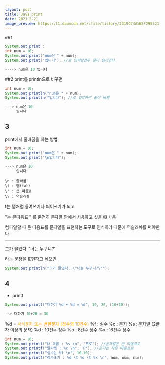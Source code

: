```yaml
---
layout: post
title: Java print
date: 2021-2-21
image_preview: https://t1.daumcdn.net/cfile/tistory/2319C74A562F295521
---
```

##1

```java
System.out.print : 
int num = 10;
System.out.print("num은 " + num);
System.out.print("입니다"); //로 입력할경우 줄이 안바뀐다

----> num은 10 입니다
```
##2
 print를 println으로 바꾸면
 ```java
 int num = 10;
System.out.println("num은 " + num);
System.out.println("입니다"); //로 입력하면 줄이 바뀜

---> num은 10
      입니다
```
3
----
print에서 줄바꿈을 하는 방법
```java
int num = 10;
System.out.print("num은 " + num);
System.out.print("\n입니다");

---> num은 10
     입니다
```
```
\n : 줄바꿈
\t : 탭(tab)
\" : 큰 따옴표
\\ : 역슬래쉬
```
t는 탭처럼 들여쓰기나 띄어쓰기가 되고



\"는 큰따옴표 " 를 온전히 문자열 안에서 사용하고 싶을 떄 사용



컴파일할 때 큰 따옴표를 문자열을 표현하는 도구로 인식하기 때문에
역슬래쉬를 써야한다

---
그가 물었다. "너는 누구니?"



라는 문장을 표현하고 싶으면


```java
System.out.println("그가 물었다. \"너는 누구니?\"");
```

4 
---------
- printf 
```java
System.out.printf("더하기 %d + %d = %d", 10, 20, (10+20));

--> 더하기 10+20 = 30
```
%d = <span style = "color : orange">서식문자 또는 변환문자 (정수와 10진수)</span>
%f : 실수
%c : 문자
%s : 문자열 (2글자 이상의 문자)
%d : 10진수 정수
%o : 8진수 정수
%x : 16진수 정수
```java
int num = 10;
System.out.printf("내 이름 : %s \n", "프로"); //문자열은 큰 따옴표로
System.out.printf("알파벳 : %c \n", 'P'); //문자는 작은 따옴표로
System.out.printf("실수는 %f \n", 10.10);
System.out.printf("정수표기 : %d \t %o \t %x \n", num, num, num);
```


